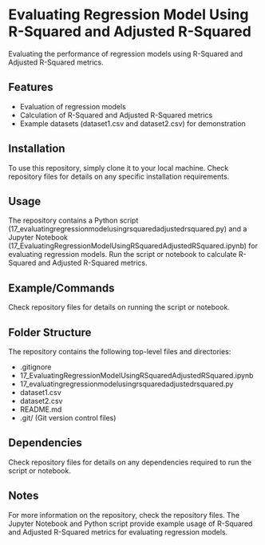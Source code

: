 # Evaluating Regression Model Using R-Squared and Adjusted R-Squared
Evaluating the performance of regression models using R-Squared and Adjusted R-Squared metrics.

## Features
* Evaluation of regression models
* Calculation of R-Squared and Adjusted R-Squared metrics
* Example datasets (dataset1.csv and dataset2.csv) for demonstration

## Installation
To use this repository, simply clone it to your local machine. Check repository files for details on any specific installation requirements.

## Usage
The repository contains a Python script (17_evaluatingregressionmodelusingrsquaredadjustedrsquared.py) and a Jupyter Notebook (17_EvaluatingRegressionModelUsingRSquaredAdjustedRSquared.ipynb) for evaluating regression models. Run the script or notebook to calculate R-Squared and Adjusted R-Squared metrics.

## Example/Commands
Check repository files for details on running the script or notebook.

## Folder Structure
The repository contains the following top-level files and directories:
* .gitignore
* 17_EvaluatingRegressionModelUsingRSquaredAdjustedRSquared.ipynb
* 17_evaluatingregressionmodelusingrsquaredadjustedrsquared.py
* dataset1.csv
* dataset2.csv
* README.md
* .git/ (Git version control files)

## Dependencies
Check repository files for details on any dependencies required to run the script or notebook.

## Notes
For more information on the repository, check the repository files. The Jupyter Notebook and Python script provide example usage of R-Squared and Adjusted R-Squared metrics for evaluating regression models.